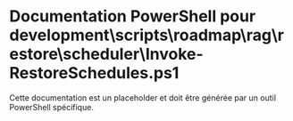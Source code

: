 # Documentation PowerShell pour development\scripts\roadmap\rag\restore\scheduler\Invoke-RestoreSchedules.ps1

Cette documentation est un placeholder et doit être générée par un outil PowerShell spécifique.
